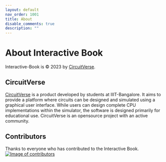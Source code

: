 ```yaml
---
layout: default
nav_order: 1001
title: About
disable_comments: true
description: ""
---
```



# About Interactive Book
Interactive-Book is &copy; 2023 by [CircuitVerse](https://circuitverse.org/).

## CircuitVerse
[CircuitVerse](https://circuitverse.org) is a product developed by students at IIIT-Bangalore. It aims to provide a platform where circuits can be designed and simulated using a graphical user interface. While users can design complete CPU implementations within the simulator, the software is designed primarily for educational use. CircuitVerse is an opensource project with an active community.

## Contributors
Thanks to everyone who has contributed to the Interactive Book.
[![Image of contributors](https://contributors-img.firebaseapp.com/image?repo=CircuitVerse/Interactive-Book)](https://github.com/CircuitVerse/Interactive-Book/graphs/contributors)